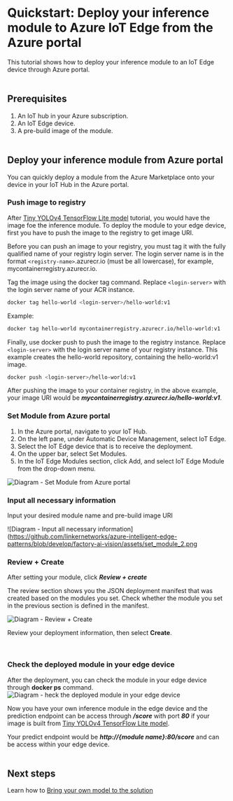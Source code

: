 # Quickstart: Deploy your inference module to Azure IoT Edge from the Azure portal

This tutorial shows how to deploy your inference module to an IoT Edge device through Azure portal. <br/><br/>



## Prerequisites

1. An IoT hub in your Azure subscription.
2. An IoT Edge device.
3. A pre-build image of the module. <br/><br/>


## Deploy your inference module from Azure portal

You can quickly deploy a module from the Azure Marketplace onto your device in your IoT Hub in the Azure portal.<br>

### Push image to registry

After [Tiny YOLOv4 TensorFlow Lite model](https://github.com/Azure/live-video-analytics/tree/master/utilities/video-analysis/yolov4-tflite-tiny) tutorial, you would have the image foe the inference module. To deploy the module to your edge device, first you have to push the image to the registry to get image URI.

Before you can push an image to your registry, you must tag it with the fully qualified name of your registry login server. The login server name is in the format `<registry-name>`.azurecr.io (must be all lowercase), for example, mycontainerregistry.azurecr.io.

Tag the image using the docker tag command. Replace `<login-server>` with the login server name of your ACR instance.

```bash
docker tag hello-world <login-server>/hello-world:v1
```

Example:

```bash
docker tag hello-world mycontainerregistry.azurecr.io/hello-world:v1
```

Finally, use docker push to push the image to the registry instance. Replace `<login-server>` with the login server name of your registry instance. This example creates the hello-world repository, containing the hello-world:v1 image.

```bash
docker push <login-server>/hello-world:v1
```

After pushing the image to your container registry, in the above example, your image URI would be ***mycontainerregistry.azurecr.io/hello-world:v1***.
<br>
 
### Set Module from Azure portal
 
1. In the Azure portal, navigate to your IoT Hub.
2. On the left pane, under Automatic Device Management, select IoT Edge.
3. Select the IoT Edge device that is to receive the deployment.
4. On the upper bar, select Set Modules.
5. In the IoT Edge Modules section, click Add, and select IoT Edge Module from the drop-down menu.

![Diagram - Set Module from Azure portal](https://github.com/linkernetworks/azure-intelligent-edge-patterns/blob/develop/factory-ai-vision/assets/set_module_1.png)
</br>

  
### Input all necessary information

Input your desired module name and pre-build image URI

![Diagram - Input all necessary information](https://github.com/linkernetworks/azure-intelligent-edge-patterns/blob/develop/factory-ai-vision/assets/set_module_2.png
</br>

### Review + Create

After setting your module, click ***Review + create***
</br>

The review section shows you the JSON deployment manifest that was created based on the modules you set. Check whether the module you set in the previous section is defined in the manifest.

![Diagram - Review + Create](https://github.com/linkernetworks/azure-intelligent-edge-patterns/blob/develop/factory-ai-vision/assets/set_module_3.png)

  

Review your deployment information, then select **Create**.

</br>

  
### Check the deployed module in your edge device
After the deployment, you can check the module in your edge device through **docker ps** command.
![Diagram - heck the deployed module in your edge device](https://github.com/linkernetworks/azure-intelligent-edge-patterns/blob/develop/factory-ai-vision/assets/set_module_4.png)
</br>

  

Now you have your own inference module in the edge device and the prediction endpoint can be access through ***/score*** with port ***80*** if your image is built from [Tiny YOLOv4 TensorFlow Lite model](https://github.com/Azure/live-video-analytics/tree/master/utilities/video-analysis/yolov4-tflite-tiny).</br>

Your predict endpoint would be ***http://{module name}:80/score*** and can be access within your edge device.
</br></br>


## Next steps

  Learn how to [Bring your own model to the solution](Bring_your_own_model.md)
